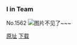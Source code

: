 ### I in Team
No.1562
![图片不见了~~~](https://imgs.xkcd.com/comics/i_in_team.png)

[原址](https://xkcd.com//1562) [下载](https://imgs.xkcd.com/comics/i_in_team.png)

